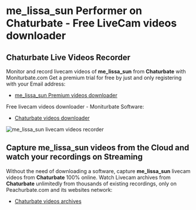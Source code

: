 # me_lissa_sun Performer on Chaturbate - Free LiveCam videos downloader

## Chaturbate Live Videos Recorder

Monitor and record livecam videos of **me_lissa_sun** from **Chaturbate** with Moniturbate.com
Get a premium trial for free by just and only registering with your Email address:
* [me_lissa_sun Premium videos downloader](https://moniturbate.com/request-demo-licence-key.html)

Free livecam videos downloader - Moniturbate Software:
* [Chaturbate videos downloader](https://moniturbate.com/moniturbate-download-software.html)

![me_lissa_sun livecam videos recorder](https://peachurnet.com/templates/moniturbate-software.png)


## Capture me_lissa_sun videos from the Cloud and watch your recordings on Streaming

Without the need of downloading a software, capture **me_lissa_sun** livecam videos from **Chaturbate** 100% online.
Watch Livecam archives from **Chaturbate** unlimitedly from thousands of existing recordings, only on Peachurbate.com and its websites network:
* [Chaturbate videos archives](https://peachurnet.com/)